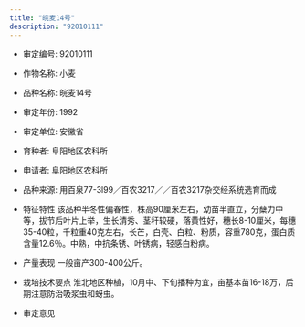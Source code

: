 ```yaml
---
title: "皖麦14号"
description: "92010111"
---
```

* 审定编号:  92010111

*  作物名称:  小麦

*  品种名称:  皖麦14号

*  审定年份:  1992

*  审定单位:  安徽省

* 育种者:  阜阳地区农科所

*  申请者:  阜阳地区农科所

*  品种来源:  用百泉77-3l99／百农3217／／百农3217杂交经系统选育而成

*  特征特性
该品种半冬性偏春性，株高90厘米左右，幼苗半直立，分蘖力中等，拔节后叶片上举，生长清秀、茎秆较硬，落黄性好，穗长8-10厘米，每穗35-40粒，千粒重40克左右，长芒，白壳、白粒、粉质，容重780克，蛋白质含量12.6％。中熟，中抗条锈、叶锈病，轻感白粉病。

*  产量表现
一般亩产300-400公斤。

*  栽培技术要点
淮北地区种植，10月中、下旬播种为宜，亩基本苗16-18万，后期注意防治吸浆虫和蚜虫。

*  审定意见

